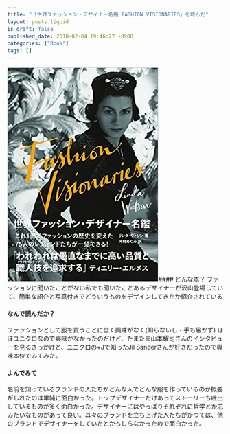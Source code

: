 ```yaml
---
title: "「世界ファッション・デザイナー名鑑 FASHION VISIONARIES」を読んだ"
layout: posts.liquid
is_draft: false
published_date: 2018-02-04 19:46:27 +0900
categories: ["Book"]
tags: []
---
```


 ![](/public/images/2019/01/3825b-1bYO8WBjPO1l3zFBeZrxlpA.png)#### どんな本？
ファッションに聞いたことがない私でも聞いたことあるデザイナーが沢山登場していて、簡単な紹介と写真付きでどういうものをデザインしてきたか紹介されている

#### なんで読んだか？
ファッションとして服を買うことに全く興味がなく(知らないし・手も届かず) ほぼユニクロなので興味がなかったのだけど、たまたま山本耀司さんのインタビューを見るきっかけと、ユニクロの+Jで知ったJil Sanderさんが好きだったので興味本位でみてみた。

#### よんでみて
名前を知っているブランドの人たちがどんな人でどんな服を作っているのか概要がしれたのは単純に面白かった。トップデザイナーだけあってストーリーも吐出しているものが多く面白かった。デザイナーにはやっぱりそれぞれに哲学とか芯みたいなものがあって良い。其々のブランドを立ち上げた人たちがかつては、他のブランドでデザイナーをしていたとかもしらなかったので面白かった。


